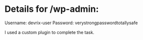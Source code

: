 # Details for /wp-admin:
Username: devrix-user
Password: verystrongpasswordtotallysafe

I used a custom plugin to complete the task.

